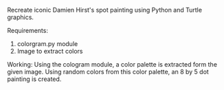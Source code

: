 Recreate iconic Damien Hirst's spot painting using Python and Turtle graphics.

Requirements:
1. colorgram.py module
2. Image to extract colors

Working:
Using the cologram module, a color palette is extracted form the given image.
Using random colors from this color palette, an 8 by 5 dot painting is created.
